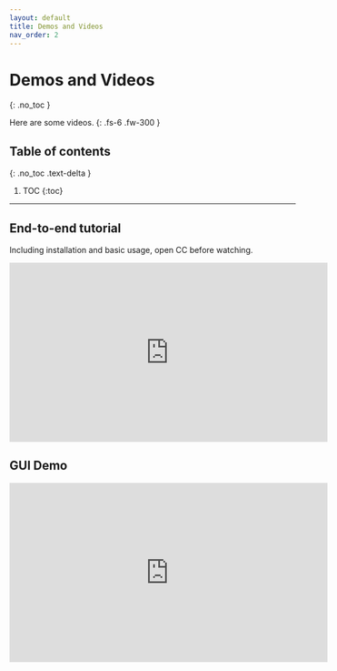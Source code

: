 ```yaml
---
layout: default
title: Demos and Videos
nav_order: 2
---
```


# Demos and Videos
{: .no_toc }

Here are some videos.
{: .fs-6 .fw-300 }

## Table of contents
{: .no_toc .text-delta }

1. TOC
{:toc}
---


## End-to-end tutorial 
Including installation and basic usage, open CC before watching.
<iframe width="560" height="315" src="https://www.youtube.com/embed/EHaBP3VhuO8" title="YouTube video player" frameborder="0" allow="accelerometer; autoplay; clipboard-write; encrypted-media; gyroscope; picture-in-picture" allowfullscreen></iframe>

## GUI Demo
<iframe width="560" height="315" src="https://www.youtube.com/embed/oznr-1-poSU" title="YouTube video player" frameborder="0" allow="accelerometer; autoplay; clipboard-write; encrypted-media; gyroscope; picture-in-picture" allowfullscreen></iframe>